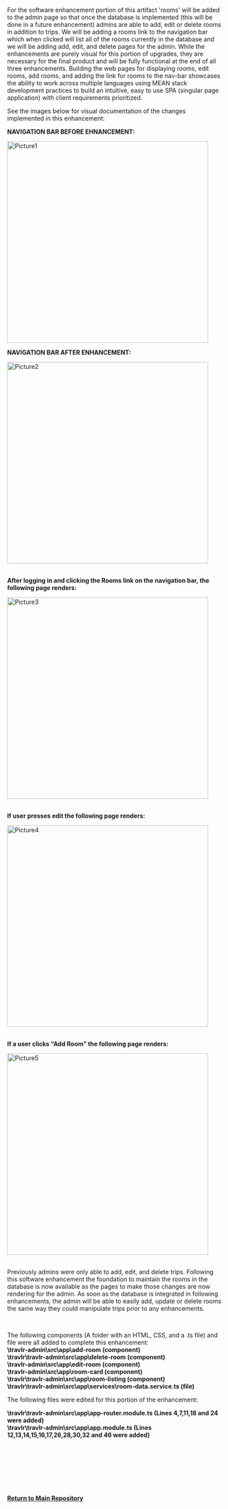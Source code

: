 For the software enhancement portion of this artifact 'rooms' will be added to the admin page so that once the database is implemented (this will be done in a future enhancement) admins are able to add, edit or delete rooms in addition to trips. We will be adding a rooms link to the navigation bar which when clicked will list all of the rooms currently in the database and we will be adding add, edit, and delete pages for the admin. While the enhancements are purely visual for this portion of upgrades, they are necessary for the final product and will be fully functional at the end of all three enhancements. Building the web pages for displaying rooms, edit rooms, add rooms, and adding the link for rooms to the nav-bar showcases the ability to work across multiple languages using MEAN stack development practices to build an intuitive, easy to use SPA (singular page application) with client requirements prioritized. 

See the images below for visual documentation of the changes implemented in this enhancement: 



**NAVIGATION BAR BEFORE EHNANCEMENT:** 


<img width="468" alt="Picture1" src="https://github.com/JessicaDuft/CS499-Capstone/assets/130928718/524b1175-64d3-43f1-a883-96b31ed9bf4a">



**NAVIGATION BAR AFTER ENHANCEMENT:** 

<img width="468" alt="Picture2" src="https://github.com/JessicaDuft/CS499-Capstone/assets/130928718/9cf63949-8275-47f2-94d4-c9889817fcc5">



<br />
<br />

**After logging in and clicking the Rooms link on the navigation bar, the following page renders:** 

<img width="468" alt="Picture3" src="https://github.com/JessicaDuft/CS499-Capstone/assets/130928718/683ef659-1f99-4605-b533-7f41ab5d28f6">

<br />
<br />

**If user presses edit the following page renders:**

<img width="468" alt="Picture4" src="https://github.com/JessicaDuft/CS499-Capstone/assets/130928718/3457a1ee-be4b-406d-b0bd-a523a1cc9124">

<br />
<br />


**If a user clicks “Add Room” the following page renders:**

 <img width="468" alt="Picture5" src="https://github.com/JessicaDuft/CS499-Capstone/assets/130928718/61f76016-483b-4c0a-97fe-98c0279b4478">

 <br />
 <br />

 Previously admins were only able to add, edit, and delete trips. Following this software enhancement the foundation to maintain the rooms in the database is now available as the pages to make those changes are now rendering for the admin. As soon as the database is integrated in following enhancements, the admin will be able to easily add, update or delete rooms the same way they could manipulate trips prior to any enhancements. 
 <br />

 <br /> 
 
The following components (A folder with an HTML, CSS, and a .ts file) and file were all added to complete this enhancement: 
<br />
**\travlr-admin\src\app\add-room (component)**
<br />
**\travlr\travlr-admin\src\app\delete-room (component)**
<br />
**\travlr-admin\src\app\edit-room (component)**
<br />
**\travlr-admin\src\app\room-card (component)**
<br />
**\travlr\travlr-admin\src\app\room-listing (component)**
<br />
**\travlr\travlr-admin\src\app\services\room-data.service.ts (file)**
<br />

The following files were edited for this portion of the enhancement: 
<br />

**\travlr\travlr-admin\src\app\app-router.module.ts  (Lines 4,7,11,18 and 24 were added)**
<br />
**\travlr\travlr-admin\src\app\app.module.ts (Lines 12,13,14,15,16,17,26,28,30,32 and 46 were added)** 

<br/> 
<br/>
<br/> 
<br/>
<br/> 
<br/>

[**Return to Main Repository**](https://github.com/JessicaDuft/CS499-Capstone)


